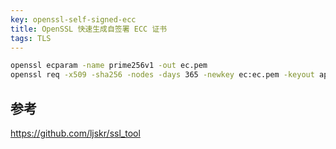 ```yaml
---
key: openssl-self-signed-ecc
title: OpenSSL 快速生成自签署 ECC 证书
tags: TLS
---
```


```bash
openssl ecparam -name prime256v1 -out ec.pem
openssl req -x509 -sha256 -nodes -days 365 -newkey ec:ec.pem -keyout app.key -out app.crt
```

## 参考

<https://github.com/ljskr/ssl_tool>